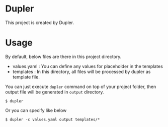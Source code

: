 # Dupler

This project is created by Dupler.

# Usage

By default, below files are there in this project directory.

 - values.yaml : You can define any values for placeholder in the templates
 - templates : In this directory, all files will be processed by dupler as template file.

You can just execute `dupler` command on top of your project folder, then output file will be generated in `output` directory.

    $ dupler

Or you can specify like below

    $ dupler -c values.yaml output templates/*
